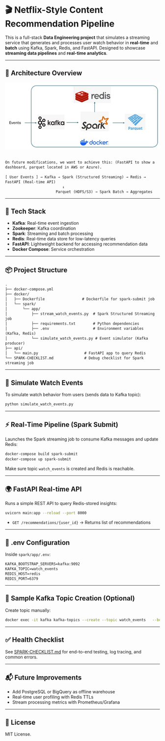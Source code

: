 # 🎬 Netflix-Style Content Recommendation Pipeline

This is a full-stack **Data Engineering project** that simulates a streaming service that generates and processes user watch behavior in **real-time** and **batch** using Kafka, Spark, Redis, and FastAPI. Designed to showcase **streaming data pipelines** and **real-time analytics**.

---

## 🚀 Architecture Overview

![alt text for screen readers](/kafka_arch.jpg "Streaming architecture")

```

On future modifications, we want to achieve this: (FastAPI to show a dashboard, parquet located in AWS or Azure).

[ User Events ] → Kafka → Spark (Structured Streaming) → Redis → FastAPI (Real-time API)
                          ↓
                       Parquet (HDFS/S3) → Spark Batch → Aggregates
```

---

## 🔧 Tech Stack

- **Kafka**: Real-time event ingestion
- **Zookeeper**: Kafka coordination
- **Spark**: Streaming and batch processing
- **Redis**: Real-time data store for low-latency queries
- **FastAPI**: Lightweight backend for accessing recommendation data
- **Docker Compose**: Service orchestration

---

## 📦 Project Structure

```
.
├── docker-compose.yml
├── docker/
│   ├── Dockerfile                 # Dockerfile for spark-submit job
│   └── spark/
│       └── app/
│           ├── stream_watch_events.py  # Spark Structured Streaming job
│           ├── requirements.txt        # Python dependencies
│           ├── .env                    # Environment variables (Kafka, Redis)
│           └── simulate_watch_events.py # Event simulator (Kafka producer)
├── api/
│   └── main.py                     # FastAPI app to query Redis
└── SPARK-CHECKLIST.md              # Debug checklist for Spark streaming job
```


---

## 🧪 Simulate Watch Events

To simulate watch behavior from users (sends data to Kafka topic):

```bash
python simulate_watch_events.py
```

---

## ⚡ Real-Time Pipeline (Spark Submit)

Launches the Spark streaming job to consume Kafka messages and update Redis:

```bash
docker-compose build spark-submit
docker-compose up spark-submit
```

Make sure topic `watch_events` is created and Redis is reachable.

---

## 🌍 FastAPI Real-time API

Runs a simple REST API to query Redis-stored insights:

```bash
uvicorn main:app --reload --port 8000
```

- `GET /recommendations/{user_id}` → Returns list of recommendations

---

## 📁 .env Configuration

Inside `spark/app/.env`:

```env
KAFKA_BOOTSTRAP_SERVERS=kafka:9092
KAFKA_TOPIC=watch_events
REDIS_HOST=redis
REDIS_PORT=6379
```

---

## 📄 Sample Kafka Topic Creation (Optional)

Create topic manually:

```bash
docker exec -it kafka kafka-topics --create --topic watch_events   --bootstrap-server kafka:9092 --replication-factor 1 --partitions 1
```

---

## ✅ Health Checklist

See [SPARK-CHECKLIST.md](SPARK-CHECKLIST.md) for end-to-end testing, log tracing, and common errors.

---


## 📬 Future Improvements

- Add PostgreSQL or BigQuery as offline warehouse
- Real-time user profiling with Redis TTLs
- Stream processing metrics with Prometheus/Grafana

---

## 📘 License

MIT License.